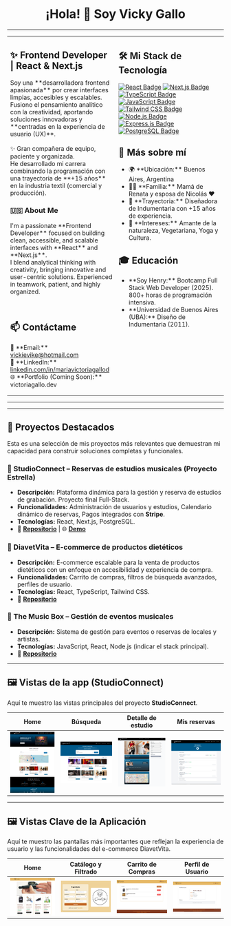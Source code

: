 <div align="center">
  <h1>¡Hola! 👋 Soy Vicky Gallo</h1>
</div>

---

<table align="center">
<tr>
<td width="50%" valign="top">
<h2>✨ Frontend Developer | React & Next.js</h2>
<p>
Soy una **desarrolladora frontend apasionada** por crear interfaces limpias, accesibles y escalables.<br>
Fusiono el pensamiento analítico con la creatividad, aportando soluciones innovadoras y **centradas en la experiencia de usuario (UX)**.<br>
<br>
✨ Gran compañera de equipo, paciente y organizada.<br>
He desarrollado mi carrera combinando la programación con una trayectoria de **+15 años** en la industria textil (comercial y producción).
</p>

<h3>🇺🇸 About Me</h3>
<p>
I'm a passionate **Frontend Developer** focused on building clean, accessible, and scalable interfaces with **React** and **Next.js**.<br>
I blend analytical thinking with creativity, bringing innovative and user-centric solutions. Experienced in teamwork, patient, and highly organized.
</p>

<br>

<h2>📫 Contáctame</h2>
<p>
📧 **Email:** <a href="mailto:vickievike@hotmail.com">vickievike@hotmail.com</a><br>
💼 **LinkedIn:** <a href="https://www.linkedin.com/in/mariavictoriagallod">linkedin.com/in/mariavictoriagallod</a><br>
🌐 **Portfolio (Coming Soon):** victoriagallo.dev
</p>
</td>

<td width="50%" valign="top">
<h2>🛠️ Mi Stack de Tecnología</h2>
<p align="left">
<a href="https://reactjs.org/" target="_blank" rel="noopener noreferrer"><img src="https://img.shields.io/badge/React-61DAFB?style=for-the-badge&logo=react&logoColor=white" alt="React Badge"/></a>
<a href="https://nextjs.org/" target="_blank" rel="noopener noreferrer"><img src="https://img.shields.io/badge/Next.js-000000?style=for-the-badge&logo=next.js&logoColor=white" alt="Next.js Badge"/></a>
<a href="https://www.typescriptlang.org/" target="_blank" rel="noopener noreferrer"><img src="https://img.shields.io/badge/TypeScript-3178C6?style=for-the-badge&logo=typescript&logoColor=white" alt="TypeScript Badge"/></a>
<a href="https://developer.mozilla.org/en-US/docs/Web/JavaScript" target="_blank" rel="noopener noreferrer"><img src="https://img.shields.io/badge/JavaScript-F7DF1E?style=for-the-badge&logo=javascript&logoColor=black" alt="JavaScript Badge"/></a>
<a href="https://tailwindcss.com/" target="_blank" rel="noopener noreferrer"><img src="https://img.shields.io/badge/Tailwind_CSS-06B6D4?style=for-the-badge&logo=tailwind-css&logoColor=white" alt="Tailwind CSS Badge"/></a>
<a href="https://nodejs.org/en/" target="_blank" rel="noopener noreferrer"><img src="https://img.shields.io/badge/Node.js-339933?style=for-the-badge&logo=node.js&logoColor=white" alt="Node.js Badge"/></a>
<a href="https://expressjs.com/" target="_blank" rel="noopener noreferrer"><img src="https://img.shields.io/badge/Express.js-000000?style=for-the-badge&logo=express&logoColor=white" alt="Express.js Badge"/></a>
<a href="https://www.postgresql.org/" target="_blank" rel="noopener noreferrer"><img src="https://img.shields.io/badge/PostgreSQL-4169E1?style=for-the-badge&logo=postgresql&logoColor=white" alt="PostgreSQL Badge"/></a>
</p>

<h2>🌱 Más sobre mí</h2>
<ul>
<li>🌍 **Ubicación:** Buenos Aires, Argentina</li>
<li>👩‍👧 **Familia:** Mamá de Renata y esposa de Nicolás ❤️</li>
<li>🎨 **Trayectoria:** Diseñadora de Indumentaria con +15 años de experiencia.</li>
<li>🌿 **Intereses:** Amante de la naturaleza, Vegetariana, Yoga y Cultura.</li>
</ul>

<h2>🎓 Educación</h2>
<ul>
<li>**Soy Henry:** Bootcamp Full Stack Web Developer (2025). 800+ horas de programación intensiva.</li>
<li>**Universidad de Buenos Aires (UBA):** Diseño de Indumentaria (2011).</li>
</ul>
</td>
</tr>
</table>

---
---
## 🚀 Proyectos Destacados

Esta es una selección de mis proyectos más relevantes que demuestran mi capacidad para construir soluciones completas y funcionales.

### 💎 StudioConnect – Reservas de estudios musicales (Proyecto Estrella)
* **Descripción:** Plataforma dinámica para la gestión y reserva de estudios de grabación. Proyecto final Full-Stack.
* **Funcionalidades:** Administración de usuarios y estudios, Calendario dinámico de reservas, Pagos integrados con **Stripe**.
* **Tecnologías:** React, Next.js, PostgreSQL.
* 🔗 [**Repositorio**](https://github.com/VickyGallo/proyecto-final-StudioConnect.git) | 🌐 [**Demo**](https://studioconnect-front.vercel.app/)

### 🛒 DiavetVita – E-commerce de productos dietéticos
* **Descripción:** E-commerce escalable para la venta de productos dietéticos con un enfoque en accesibilidad y experiencia de compra.
* **Funcionalidades:** Carrito de compras, filtros de búsqueda avanzados, perfiles de usuario.
* **Tecnologías:** React, TypeScript, Tailwind CSS.
* 🔗 [**Repositorio**](https://github.com/VickyGallo/proyecto-ecommerce-diavetvita.git)

### 🎵 The Music Box – Gestión de eventos musicales
* **Descripción:** Sistema de gestión para eventos o reservas de locales y artistas.
* **Tecnologías:** JavaScript, React, Node.js (indicar el stack principal).
* 🔗 [**Repositorio**](https://github.com/VickyGallo/proyecto-turnos-themusicbox.git)

---

## 🖼️ Vistas de la app (StudioConnect)

Aquí te muestro las vistas principales del proyecto **StudioConnect**.

| Home | Búsqueda | Detalle de estudio | Mis reservas |
| :---: | :---: | :---: | :---: |
| <img src="./assets/studioconnect/studioconnect-home.png" alt="Vista Home" width="200"/> | <img src="./assets/studioconnect/studioconnect-search.png" alt="Vista Búsqueda" width="200"/> | <img src="./assets/studioconnect/studioconnect-studio-detail.png" alt="Vista Detalle" width="200"/> | <img src="./assets/studioconnect/studioconnect-my-bookings.png" alt="Vista Reservas" width="200"/> |

---
## 🖼️ Vistas Clave de la Aplicación

Aquí te muestro las pantallas más importantes que reflejan la experiencia de usuario y las funcionalidades del e-commerce DiavetVita.

| Home | Catálogo y Filtrado | Carrito de Compras | Perfil de Usuario |
| :---: | :---: | :---: | :---: |
| <img src="./assets/diavetvita/DiabetVita-home.PNG" alt="Vista Home de E-commerce" width="200"/> | <img src="./assets/diavetvita/DiavetVita-Formulario.PNG" alt="Vista Catálogo y Filtrado" width="200"/> | <img src="./assets/diavetvita/DiavetVita-carrito.PNG" alt="Vista Carrito de Compras" width="200"/> | <img src="./assets/diavetvita/DiabetVita-perfil.PNG" alt="Vista Perfil de Usuario" width="200"/> |
